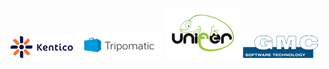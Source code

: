 [![Kentico](/static/img/logos/kentico.png "Kentico")](http://www.kentico.com/)
[![Tripomatic](/static/img/logos/tripomatic.png "Tripomatic")](http://www.tripomatic.com/)
[![Unifer](/static/img/logos/unifer.jpg "Unifer")](http://www.unifer.cz/)
[![GMC](/static/img/logos/gmc.png "GMC")](http://www.gmchk.cz/)
